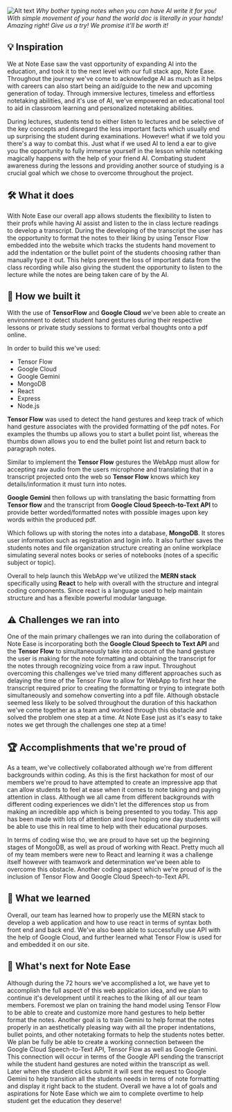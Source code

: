 ![Alt text](/relative/path/to/img_main.png?raw=true "Optional Title")
_Why bother typing notes when you can have AI write it for you! With simple movement of your hand the world doc is literally in your hands! Amazing right! Give us a try! We promise it'll be worth it!_

## 💡 Inspiration
We at Note Ease saw the vast opportunity of expanding AI into the education, and took it to the next level with our full stack app, Note Ease. Throughout the journey we've come to acknowledge AI as much as it helps with careers can also start being an aid/guide to the new and upcoming generation of today. Through immersive lectures, timeless and effortless notetaking abilities, and it's use of AI, we've empowered an educational tool to aid in classroom learning and personalized notetaking abilities. 

During lectures, students tend to either listen to lectures and be selective of the key concepts and disregard the less important facts which usually end up surprising the student during examinations. However! what if we told you there's a way to combat this. Just what if we used AI to lend a ear to give you the opportunity to fully immerse yourself in the lesson while notetaking magically happens with the help of your friend AI. Combating student awareness during the lessons and providing another source of studying is a crucial goal which we chose to overcome throughout the project. 

## 🛠️ What it does
With Note Ease our overall app allows students the flexibility to listen to their profs while having AI assist and listen to the in class lecture readings to develop a transcript. During the developing of the transcript the user has the opportunity to format the notes to their liking by using Tensor Flow embedded into the website which tracks the students hand movement to add the indentation or the bullet point of the students choosing rather than manually type it out. This helps prevent the loss of important data from the class recording while also giving the student the opportunity to listen to the lecture while the notes are being taken care of by the AI. 

## 🧰 How we built it
With the use of **TensorFlow** and **Google Cloud** we've been able to create an environment to detect student hand gestures during their respective lessons or private study sessions to format verbal thoughts onto a pdf online.

In order to build this we've used:
- Tensor Flow
- Google Cloud
- Google Gemini
- MongoDB
- React
- Express
- Node.js

**Tensor Flow** was used to detect the hand gestures and keep track of which hand gesture associates with the provided formatting of the pdf notes. For examples the thumbs up allows you to start a bullet point list, whereas the thumbs down allows you to end the bullet point list and return back to paragraph notes. 

Similar to implement the **Tensor Flow** gestures the WebApp must allow for accepting raw audio from the users microphone and translating that in a transcript projected onto the web so **Tensor Flow** knows which key details/information it must turn into notes.

**Google Gemini** then follows up with translating the basic formatting from **Tensor flow** and the transcript from **Google Cloud Speech-to-Text API** to provide better worded/formatted notes with possible images upon key words within the produced pdf.

Which follows up with storing the notes into a database, **MongoDB**. It stores user information such as registration and login info. It also further saves the students notes and file organization structure creating an online workplace simulating several notes books or series of notebooks (notes of a specific subject or topic). 

Overall to help launch this WebApp we've utilized the **MERN stack** specifically using **React** to help with overall with the structure and integral coding components. Since react is a language used to help maintain structure and has a flexible powerful modular language. 

## ⚠️ Challenges we ran into
One of the main primary challenges we ran into during the collaboration of Note Ease is incorporating both the **Google Cloud Speech to Text API** and the **Tensor Flow** to simultaneously take into account of the hand gesture the user is making for the note formatting and obtaining the transcript for the notes through recognizing voice from a raw input. Throughout overcoming this challenges we've tried many different approaches such as delaying the time of the Tensor Flow to allow for WebApp to first hear the transcript required prior to creating the formatting or trying to integrate both simultaneously and somehow converting into a pdf file. Although obstacle seemed less likely to be solved throughout the duration of this hackathon we've come together as a team and worked through this obstacle and solved the problem one step at a time. At Note Ease just as it's easy to take notes we get through the challenges one step at a time!

## 🏆 Accomplishments that we're proud of
As a team, we've collectively collaborated although we're from different backgrounds within coding. As this is the first hackathon for most of our members we're proud to have attempted to create an impressive app that can allow students to feel at ease when it comes to note taking and paying attention in class. Although we all came from different backgrounds with different coding experiences we didn't let the differences stop us from making an incredible app which is being presented to you today. This app has been made with lots of attention and love hoping one day students will be able to use this in real time to help with their educational purposes.

In terms of coding wise tho, we are proud to have set up the beginning stages of MongoDB, as well as proud of working with React. Pretty much all of my team members were new to React and learning it was a challenge itself however with teamwork and determination we've been able to overcome this obstacle. Another coding aspect which we're proud of is the inclusion of Tensor Flow and Google Cloud Speech-to-Text API.

## 📑 What we learned
Overall, our team has learned how to properly use the MERN stack to develop a web application and how to use react in terms of syntax both front end and back end. We've also been able to successfully use API with the help of Google Cloud, and further learned what Tensor Flow is used for and embedded it on our site. 

## 🔮 What's next for Note Ease
Although during the 72 hours we've accomplished a lot, we have yet to accomplish the full aspect of this web application idea, and we plan to continue it's development until it reaches to the liking of all our team members. Foremost we plan on training the hand model using Tensor Flow to be able to create and customize more hand gestures to help better format the notes. Another goal is to train Gemini to help format the notes properly in an aesthetically pleasing way with all the proper indentations, bullet points, and other notetaking formats to help the students notes better. We plan be fully be able to create a working connection between the Google Cloud Speech-to-Text API, Tensor Flow as well as Google Gemini. This connection will occur in terms of the Google API sending the transcript while the student hand gestures are noted within the transcript as well. Later when the student clicks submit it will sent the request to Google Gemini to help transition all the students needs in terms of note formatting and display it right back to the student. Overall we have a lot of goals and aspirations for Note Ease which we aim to complete overtime to help student get the education they deserve!
